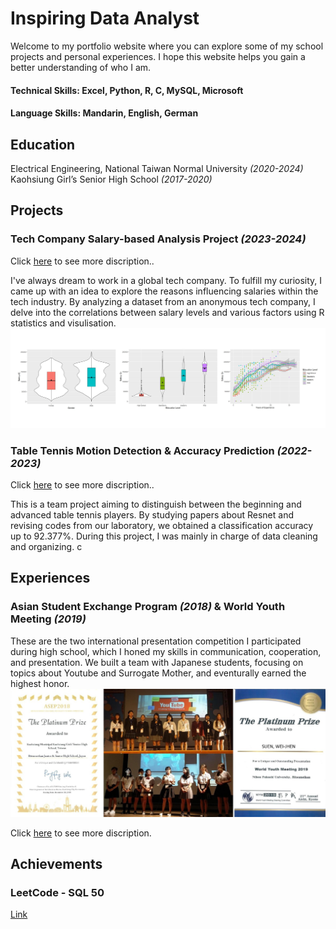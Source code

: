 # Inspiring Data Analyst  
Welcome to my portfolio website where you can explore some of my school projects and personal experiences. I hope this website helps you gain a better understanding of who I am. 

#### Technical Skills: Excel, Python, R, C, MySQL, Microsoft  
#### Language Skills: Mandarin, English, German

## Education 
Electrical Engineering, National Taiwan Normal University *(2020-2024)*  
Kaohsiung Girl’s Senior High School *(2017-2020)*

## Projects
### Tech Company Salary-based Analysis Project *(2023-2024)*
Click [here](https://github.com/Mia1011/project-tech_salary) to see more discription..   

I've always dream to work in a global tech company. To fulfill my curiosity, I came up with an idea to explore the reasons influencing salaries within the tech industry. By analyzing a dataset from an anonymous tech company, I delve into the correlations between salary levels and various factors using R statistics and visulisation.  
![Salary-based visulization](/img/visulization.JPG)

### Table Tennis Motion Detection & Accuracy Prediction *(2022-2023)*
Click [here](https://github.com/Mia1011/project-table_tennis) to see more discription.. 

This is a team project aiming to distinguish between the beginning and advanced table tennis players. By studying papers about Resnet and revising codes from our laboratory, we obtained a classification accuracy up to 92.377%. During this project, I was mainly in charge of data cleaning and organizing. 
c

### 

## Experiences
### Asian Student Exchange Program  *(2018)* & World Youth Meeting *(2019)*
These are the two international presentation competition I participated during high school, which I honed my skills in communication, cooperation, and presentation. We built a team with Japanese students, focusing on topics about Youtube and Surrogate Mother, and eventurally earned the highest honor. 
![presentation](/img/presentation.jpg)

Click [here](https://github.com/Mia1011/experience-presentation) to see more discription. 


## Achievements
### LeetCode - SQL 50
[Link](https://leetcode.com/MiaSuen/)
### 
